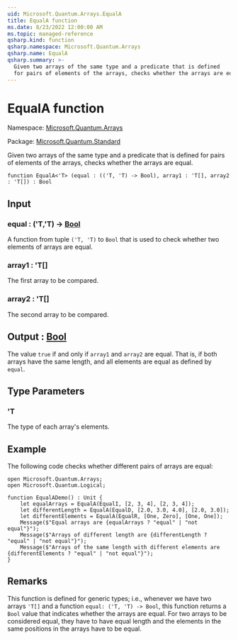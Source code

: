 ```yaml
---
uid: Microsoft.Quantum.Arrays.EqualA
title: EqualA function
ms.date: 8/23/2022 12:00:00 AM
ms.topic: managed-reference
qsharp.kind: function
qsharp.namespace: Microsoft.Quantum.Arrays
qsharp.name: EqualA
qsharp.summary: >-
  Given two arrays of the same type and a predicate that is defined
  for pairs of elements of the arrays, checks whether the arrays are equal.
---
```


# EqualA function

Namespace: [Microsoft.Quantum.Arrays](xref:Microsoft.Quantum.Arrays)

Package: [Microsoft.Quantum.Standard](https://nuget.org/packages/Microsoft.Quantum.Standard)


Given two arrays of the same type and a predicate that is definedfor pairs of elements of the arrays, checks whether the arrays are equal.

```qsharp
function EqualA<'T> (equal : (('T, 'T) -> Bool), array1 : 'T[], array2 : 'T[]) : Bool
```


## Input

### equal : ('T,'T) -> [Bool](xref:microsoft.quantum.qsharp.valueliterals#bool-literals)

A function from tuple `('T, 'T)` to `Bool` that is used to check whether two elements of arrays are equal.


### array1 : 'T[]

The first array to be compared.


### array2 : 'T[]

The second array to be compared.



## Output : [Bool](xref:microsoft.quantum.qsharp.valueliterals#bool-literals)

The value `true` if and only if `array1` and `array2` are equal.That is, if both arrays have the same length, and all elements are equalas defined by `equal`.

## Type Parameters

### 'T

The type of each array's elements.

## Example

The following code checks whether different pairs of arrays are equal:```qsharpopen Microsoft.Quantum.Arrays;open Microsoft.Quantum.Logical;function EqualADemo() : Unit {    let equalArrays = EqualA(EqualI, [2, 3, 4], [2, 3, 4]);    let differentLength = EqualA(EqualD, [2.0, 3.0, 4.0], [2.0, 3.0]);    let differentElements = EqualA(EqualR, [One, Zero], [One, One]);    Message($"Equal arrays are {equalArrays ? "equal" | "not equal"}");    Message($"Arrays of different length are {differentLength ? "equal" | "not equal"}");    Message($"Arrays of the same length with different elements are {differentElements ? "equal" | "not equal"}");}```

## Remarks

This function is defined for generic types; i.e., whenever we havetwo arrays `'T[]` and a function `equal: ('T, 'T) -> Bool`, this function returnsa `Bool` value that indicates whether the arrays are equal.For two arrays to be considered equal, they have to have equal lengthand the elements in the same positions in the arrays have to be equal.